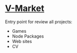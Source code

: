 # [V-Market](https://svladiko.github.io/v-market)
Entry point for review all projects:
* Games
* Node Packages
* Web sites
* CV


